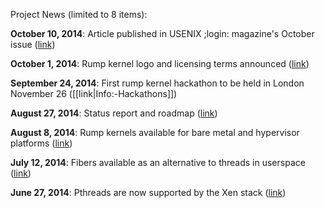 Project News (limited to 8 items):

__October 10, 2014__:
Article published in USENIX ;login: magazine's October issue ([link](http://rumpkernel.org/misc/usenix-login-2014/))

__October 1, 2014__:
Rump kernel logo and licensing terms announced ([link](http://permalink.gmane.org/gmane.comp.rumpkernel.user/439))

__September 24, 2014__:
First rump kernel hackathon to be held in London November 26 ([[link|Info:-Hackathons]])

__August 27, 2014__:
Status report and roadmap ([link](http://permalink.gmane.org/gmane.comp.rumpkernel.user/416))

__August 8, 2014__:
Rump kernels available for bare metal and hypervisor platforms ([link](http://blog.netbsd.org/tnf/entry/an_internet_ready_os_from))

__July 12, 2014__:
Fibers available as an alternative to threads in userspace ([link](http://permalink.gmane.org/gmane.comp.rumpkernel.user/314))

__June 27, 2014__:
Pthreads are now supported by the Xen stack ([link](https://github.com/rumpkernel/rumprun-xen/))